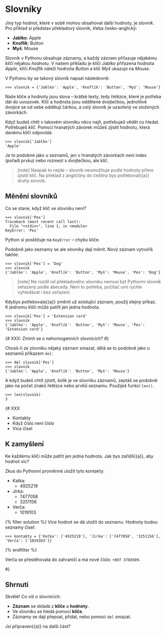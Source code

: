 # Slovníky

Jiný typ hodnot, které v sobě mohou obsahovat další hodnoty, je *slovník*.
Pro příklad si představ překladový slovník, třeba česko-anglický:

* **Jablko**: Apple
* **Knoflík**: Button
* **Myš**: Mouse

Slovník v Pythonu obsahuje záznamy, a každý záznam přiřazuje
nějakému *klíči* nějakou *hodnotu*.
V našem příkladu je klíči *Jablko* přiřazena hodnota *Apple*,
klíči *Knoflík* náleží hodnota *Button*
a klič *Myš* ukazuje na *Mouse*.

V Pythonu by se takový slovník napsal následovně:

``` pycon
>>> slovnik = {'Jablko': 'Apple', 'Knoflík': 'Button', 'Myš': 'Mouse'}
```

Naše klíče a hodnoty jsou slova – krátké texty, tedy řetězce,
které je potřeba dát do uvozovek.
Klíč a hodnota jsou oddělené dvojtečkou,
jednotlivé dvojice se od sebe oddělují čárkou,
a celý slovník je uzavřený ve složených závorkách.

Když budeš chtít v takovém slovníku něco najít, potřebuješ vědět co hledat.
Potřebuješ *klíč*.
Pomocí hranatých závorek můžeš zjistit hodnotu, která danému klíči odpovídá:


``` pycon
>>> slovnik['Jablko']
'Apple'
```

Je to podobné jako u seznamů, jen v hranatých závorkách není index
(pořadí prvku) nebo rozmezí s dvojtečkou, ale klíč.

> [note]
> Naopak to nejde – slovník neumožňuje podle hodnoty přímo zjistit klíč.
> Na překlad z angličtiny do češtiny bys potřeboval{{a}} druhý slovník.

## Měnění slovníků

Co se stane, když klíč ve slovníku není?

``` pycon
>>> slovnik['Pes']
Traceback (most recent call last):
  File "<stdin>", line 1, in <module>
KeyError: 'Pes'
```

Python si postěžuje na `KeyError` – chybu klíče.

Podobně jako seznamy se ale slovníky dají měnit.
Nový záznam vytvoříš takhle:

``` pycon
>>> slovnik['Pes'] = 'Dog'
>>> slovnik
{'Jablko': 'Apple', 'Knoflík': 'Button', 'Myš': 'Mouse', 'Pes': 'Dog'}
```

> [note]
> Na rozdíl od překladového slovníku nemusí být Pythonní slovník seřazený
> podle abecedy.
> Není to potřeba, počítač umí rychle vyhledávat i bez seřazení.

Kdybys potřebovala{{a}} změnit už existující záznam, použij stejný příkaz.
K jednomu klíči může patřit jen jedna hodnota.

``` pycon
>>> slovnik['Pes'] = 'Extension cord'
>>> slovnik
{'Jablko': 'Apple', 'Knoflík': 'Button', 'Myš': 'Mouse', 'Pes': 'Extension cord'}
```

{# XXX: Zmínit se o nehomogenních slovnících? #}

Chceš-li ze zlovníku nějaký záznam smazat, dělá se to podobně jako
u seznamů příkazem `del`:

``` pycon
>>> del slovnik['Pes']
>>> slovnik
{'Jablko': 'Apple', 'Knoflík': 'Button', 'Myš': 'Mouse'}
```

A když budeš chtít zjistit, kolik je ve slovníku záznamů,
zeptáš se podobně jako na počet znaků řetězce nebo prvků seznamu.
Použiješ funkci `len()`.

``` pycon
>>> len(slovnik)
3
```

{# XXX

* Kontakty
* Když číslo není číslo
* Více čísel

## K zamyšlení

Ke každému klíči může patřit jen jedna hodnota.
Jak bys zařídil{{a}}, aby hodnot víc?

Zkus do Pythonní proměnné uložit tyto kontakty:

* Katka:
    * 4925219
* Jirka:
    * 7477058
    * 3251156
* Verča:
    * 1019103

{% filter solution %}
Více hodnot se dá uložit do seznamu.
Hodnoty budou seznamy čísel:

```pycon
>>> kontakty = {'Katka': ['4925219'], 'Jirka': ['7477058', '3251156'], 'Verča': ['1019103']}
```
{% endfilter %}

Verča se přestěhovala do zahraničí a má nové číslo: `+897 3788509`.

#}

## Shrnutí

Skvělé! Co víš o slovnících:

* **Záznam** se skládá z **klíče** a **hodnoty**.
* Ve slovníku se hledá pomocí **klíče**.
* Záznamy se dají přepsat, přidat, nebo pomocí `del` smazat.

Jsi připraven{{a}} na další část?
